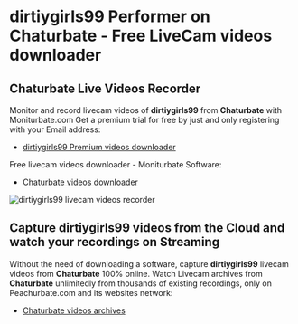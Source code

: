 # dirtiygirls99 Performer on Chaturbate - Free LiveCam videos downloader

## Chaturbate Live Videos Recorder

Monitor and record livecam videos of **dirtiygirls99** from **Chaturbate** with Moniturbate.com
Get a premium trial for free by just and only registering with your Email address:
* [dirtiygirls99 Premium videos downloader](https://moniturbate.com/request-demo-licence-key.html)

Free livecam videos downloader - Moniturbate Software:
* [Chaturbate videos downloader](https://moniturbate.com/moniturbate-download-software.html)

![dirtiygirls99 livecam videos recorder](https://peachurnet.com/templates/moniturbate-software.png)


## Capture dirtiygirls99 videos from the Cloud and watch your recordings on Streaming

Without the need of downloading a software, capture **dirtiygirls99** livecam videos from **Chaturbate** 100% online.
Watch Livecam archives from **Chaturbate** unlimitedly from thousands of existing recordings, only on Peachurbate.com and its websites network:
* [Chaturbate videos archives](https://peachurnet.com/)